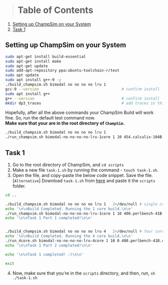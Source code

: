 ># Table of Contents
1. [Setting up ChampSim on your System](#setting-up-champsim-on-your-system)
2. [Task 1](#task-1)

## Setting up ChampSim on your System
``` bash
sudo apt-get install build-essential
sudo apt-get install make
sudo apt-get update
sudo add-apt-repository ppa:ubuntu-toolchain-r/test
sudo apt update
sudo apt install g++-9 -y
./build_champsim.sh bimodal no no no no lru 1
gcc-9 --version                                     # confirm install
sudo apt install g++
g++ --version                                       # confirm install
mkdir dp3_traces                                    # add traces in this folder
```

Hopefully, after all the above commands your ChampSim Build will work fine. 
So, run the default test command now.  
**Make sure that your are in the root directory of `ChampSim`.** 

``` bash
./build_champsim.sh bimodal no no no no lru 1
./run_champsim.sh bimodal-no-no-no-no-lru-1core 1 10 454.calculix-104B.champsimtrace.xz
```

## Task 1
1. Go to the root directory of ChampSim, and `cd scripts`
2. Make a new file `task-1.sh` by running the command - `touch task-1.sh`.
3. Open the file, and copy-paste the below code snippet. Save the file. 
   [`Alternative`] Download `task-1.sh` from [here](scripts/task-1.sh) and paste it the `scripts` folder.     

``` bash
cd ..

./build_champsim.sh bimodal no no no no lru 1   2>/dev/null # single core build
echo '\n\nBuild Completed. Running the 1 core build.\n\n' 
./run_champsim.sh bimodal-no-no-no-no-lru-1core 1 10 400.perlbench-41B.champsimtrace.xz # single core run
echo '\n\nTask 1 Part 1 completed!\n\n'


./build_champsim.sh bimodal no no no no lru 4   2>/dev/null # four core build
echo '\n\nBuild Completed. Running the 4 core build.\n\n' 
./run_4core.sh bimodal-no-no-no-no-lru-4core 1 10 0 400.perlbench-41B.champsimtrace.xz 454.calculix-104B.champsimtrace.xz 603.bwaves_s-5359B.champsimtrace.xz 649.fotonik3d_s-1B.champsimtrace.xz # 4 traces run
echo '\n\nTask 1 Part 2 completed!\n\n'

echo '\n\nTask 1 completed! :)\n\n'

exit
```

4. Now, make sure that you're in the `scripts` directory, and then, run, 
   `sh ./task-1.sh`
 